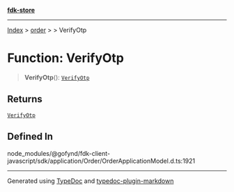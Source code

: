 [**fdk-store**](../../../README.md)
***

[Index](../../../API.md) > [order](../../README.md) > [<internal>](../README.md) > VerifyOtp

# Function: VerifyOtp

> **VerifyOtp**(): [`VerifyOtp`](../type-aliases/type-alias.VerifyOtp.md)

## Returns

[`VerifyOtp`](../type-aliases/type-alias.VerifyOtp.md)

## Defined In

node\_modules/@gofynd/fdk-client-javascript/sdk/application/Order/OrderApplicationModel.d.ts:1921

***
Generated using [TypeDoc](https://typedoc.org/) and [typedoc-plugin-markdown](https://www.npmjs.com/package/typedoc-plugin-markdown)
